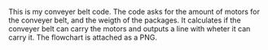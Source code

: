 This is my conveyer belt code. The code asks for the amount of motors for the conveyer belt, and the weigth of the packages. 
It calculates if the conveyer belt can carry the motors and outputs a line with wheter it can carry it. 
The flowchart is attached as a PNG.
